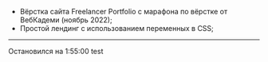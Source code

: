  - Вёрстка сайта Freelancer Portfolio с марафона по вёрстке от ВебКадеми (ноябрь 2022);
 - Простой лендинг с использованием переменных в CSS;
 ---
 Остановился на 1:55:00
 test